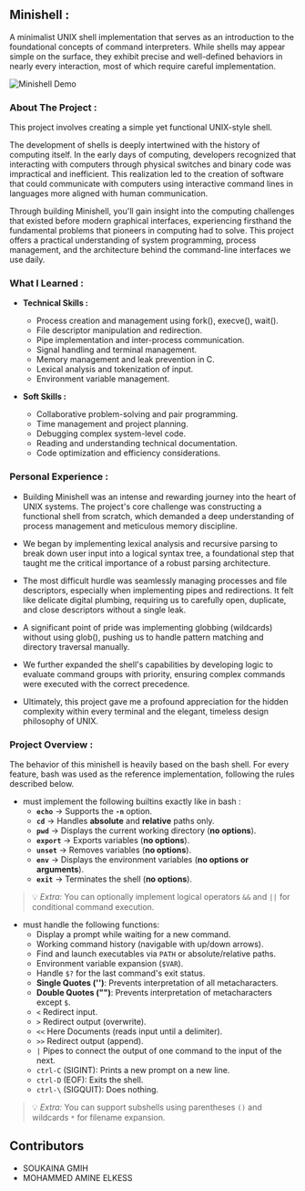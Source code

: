 ## Minishell :

A minimalist UNIX shell implementation that serves as an introduction to the foundational concepts of command interpreters. While shells may appear simple on the surface, they exhibit precise and well-defined behaviors in nearly every interaction, most of which require careful implementation.

![Minishell Demo](https://github.com/user-attachments/assets/58d614f4-495b-4819-ae0a-f8d8df573287)

### About The Project :

This project involves creating a simple yet functional UNIX-style shell.

The development of shells is deeply intertwined with the history of computing itself. In the early days of computing, developers recognized that interacting with computers through physical switches and binary code was impractical and inefficient. This realization led to the creation of software that could communicate with computers using interactive command lines in languages more aligned with human communication.

Through building Minishell, you'll gain insight into the computing challenges that existed before modern graphical interfaces, experiencing firsthand the fundamental problems that pioneers in computing had to solve. This project offers a practical understanding of system programming, process management, and the architecture behind the command-line interfaces we use daily.

### What I Learned : 

- **Technical Skills :**
    -  Process creation and management using fork(), execve(), wait().
    -  File descriptor manipulation and redirection.
    -  Pipe implementation and inter-process communication.
    -  Signal handling and terminal management.
    -  Memory management and leak prevention in C.
    -  Lexical analysis and tokenization of input.
    -  Environment variable management.

- **Soft Skills :**
    - Collaborative problem-solving and pair programming.
    - Time management and project planning.
    - Debugging complex system-level code.
    - Reading and understanding technical documentation.
    - Code optimization and efficiency considerations.

### Personal Experience : 

- Building Minishell was an intense and rewarding journey into the heart of UNIX systems. The project's core challenge was constructing a functional shell from scratch, which demanded a deep understanding of process management and meticulous memory discipline.

- We began by implementing lexical analysis and recursive parsing to break down user input into a logical syntax tree, a foundational step that taught me the critical importance of a robust parsing architecture.
  
- The most difficult hurdle was seamlessly managing processes and file descriptors, especially when implementing pipes and redirections. It felt like delicate digital plumbing, requiring us to carefully open, duplicate, and close descriptors without a single leak.

- A significant point of pride was implementing globbing (wildcards) without using glob(), pushing us to handle pattern matching and directory traversal manually.

- We further expanded the shell's capabilities by developing logic to evaluate command groups with priority, ensuring complex commands were executed with the correct precedence.

- Ultimately, this project gave me a profound appreciation for the hidden complexity within every terminal and the elegant, timeless design philosophy of UNIX.


### Project Overview : 

The behavior of this minishell is heavily based on the bash shell. For every feature, bash was used as the reference implementation, following the rules described below.

- must implement the following builtins exactly like in bash :
  - **`echo`** → Supports the **`-n`** option.
  - **`cd`** → Handles **absolute** and **relative** paths only.
  - **`pwd`** → Displays the current working directory (**no options**).
  - **`export`** → Exports variables (**no options**).
  - **`unset`** → Removes variables (**no options**).
  - **`env`** → Displays the environment variables (**no options or arguments**).
  - **`exit`** → Terminates the shell (**no options**).

> 💡 _Extra:_ You can optionally implement logical operators `&&` and `||` for conditional command execution.
 
- must handle the following functions:
  - Display a prompt while waiting for a new command.
  - Working command history (navigable with up/down arrows).
  - Find and launch executables via `PATH` or absolute/relative paths.
  - Environment variable expansion (`$VAR`).
  - Handle `$?` for the last command's exit status.
  - **Single Quotes ('')**: Prevents interpretation of all metacharacters.
  - **Double Quotes ("")**: Prevents interpretation of metacharacters except `$`.
  - `<` Redirect input.
  - `>` Redirect output (overwrite).
  - `<<` Here Documents (reads input until a delimiter).
  - `>>` Redirect output (append).
  - `|` Pipes to connect the output of one command to the input of the next.
  - `ctrl-C` (SIGINT): Prints a new prompt on a new line.
  - `ctrl-D` (EOF): Exits the shell.
  - `ctrl-\` (SIGQUIT): Does nothing.

> 💡 _Extra:_ You can support subshells using parentheses `()` and wildcards `*` for filename expansion.

## Contributors
- SOUKAINA GMIH
- MOHAMMED AMINE ELKESS
